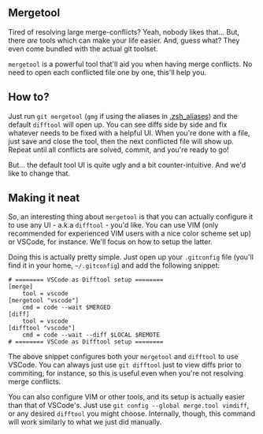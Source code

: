 ## Mergetool
Tired of resolving large merge-conflicts? Yeah, nobody likes that... But, there
_are_ tools which can make your life easier. And, guess what? They even come
bundled with the actual git toolset.

`mergetool` is a powerful tool that'll aid you when having merge conflicts. No
need to open each conflicted file one by one, this'll help you.

## How to?
Just run `git mergetool` (`gmg` if using the aliases in 
[.zsh_aliases](../../.zsh/.zsh_aliases)) and the default `difftool` will open 
up. You can see diffs side by side and fix whatever needs to be fixed with a 
helpful UI. When you're done with a file, just save and close the tool, then the
next conflicted file will show up. Repeat until all conflicts are solved,
commit, and you're ready to go!

But... the default tool UI is quite ugly and a bit counter-intuitive. And we'd
like to change that.

## Making it neat
So, an interesting thing about `mergetool` is that you can actually configure it
to use any UI - a.k.a `difftool` - you'd like. You can use VIM (only recommended 
for experienced VIM users with a nice color scheme set up) or VSCode, for 
instance. We'll focus on how to setup the latter.

Doing this is actually pretty simple. Just open up your `.gitconfig` file
(you'll find it in your home, `~/.gitconfig`) and add the following snippet:

```
# ======== VSCode as Difftool setup ========
[merge]
    tool = vscode
[mergetool "vscode"]
    cmd = code --wait $MERGED
[diff]
    tool = vscode
[difftool "vscode"]
    cmd = code --wait --diff $LOCAL $REMOTE
# ======== VSCode as Difftool setup ========
```

The above snippet configures both your `mergetool` and `difftool` to use VSCode.
You can always just use `git difftool` just to view diffs prior to commiting,
for instance, so this is useful even when you're not resolving merge conflicts.

You can also configure VIM or other tools, and its setup is actually easier than
that of VSCode's. Just use `git config --global merge.tool vimdiff`, or any
desired `difftool` you might choose. Internally, though, this command will work
similarly to what we just did manually.
